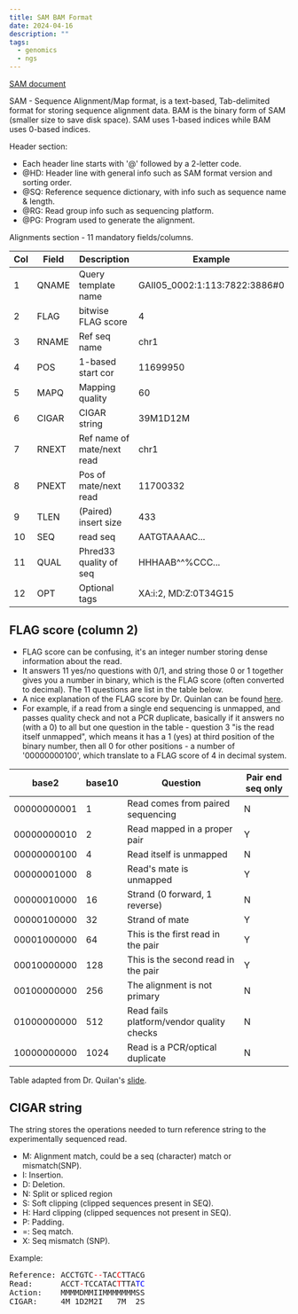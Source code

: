 ```yaml
---
title: SAM BAM Format
date: 2024-04-16
description: ""
tags:
  - genomics
  - ngs
---
```

[SAM document](https://samtools.github.io/hts-specs/SAMv1.pdf)

SAM - Sequence Alignment/Map format, is a text-based, Tab-delimited format for storing sequence alignment data.
BAM is the binary form of SAM (smaller size to save disk space).
SAM uses 1-based indices while BAM uses 0-based indices.

Header section: 
  - Each header line starts with '@' followed by a 2-letter code.
  - @HD: Header line with general info such as SAM format version and sorting order.
  - @SQ: Reference sequence dictionary, with info such as sequence name & length.
  - @RG: Read group info such as sequencing platform.
  - @PG: Program used to generate the alignment.

Alignments section - 11 mandatory fields/columns.

| Col | Field | Description                | Example                       |
| --- | ----- | -------------------------- | ----------------------------- |
| 1   | QNAME | Query template name        | GAII05_0002:1:113:7822:3886#0 |
| 2   | FLAG  | bitwise FLAG score         | 4                             |
| 3   | RNAME | Ref seq name               | chr1                          |
| 4   | POS   | 1-based start cor          | 11699950                      |
| 5   | MAPQ  | Mapping quality            | 60                            |
| 6   | CIGAR | CIGAR string               | 39M1D12M                      |
| 7   | RNEXT | Ref name of mate/next read | chr1                          |
| 8   | PNEXT | Pos of mate/next read      | 11700332                      |
| 9   | TLEN  | (Paired) insert size       | 433                           |
| 10  | SEQ   | read seq                   | AATGTAAAAC...                 |
| 11  | QUAL  | Phred33 quality of seq     | HHHAAB^^%CCC...               |
| 12  | OPT   | Optional tags              | XA:i:2, MD:Z:0T34G15          |

FLAG score (column 2)
----
  - FLAG score can be confusing, it's an integer number storing dense information about the read.
  - It answers 11 yes/no questions with 0/1, and string those 0 or 1 together gives you a number in binary, which is the FLAG score (often converted to decimal). The 11 questions are list in the table below.
  - A nice explanation of the FLAG score by Dr. Quinlan can be found [here](https://youtu.be/XU8atPxM0VQ?t=3096).
  - For example, if a read from a single end sequencing is unmapped, and passes quality check and not a PCR duplicate, basically if it answers no (with a 0) to all but one question in the table - question 3 "is the read itself unmapped", which means it has a 1 (yes) at third position of the binary number, then all 0 for other positions - a number of '00000000100', which translate to a FLAG score of 4 in decimal system.

| base2       | base10 | Question                                  | Pair end seq only |
| ----------- | ------ | ----------------------------------------- | ----------------- |
| 00000000001 | 1      | Read comes from paired sequencing         | N                 |
| 00000000010 | 2      | Read mapped in a proper pair              | Y                 |
| 00000000100 | 4      | Read itself is unmapped                   | N                 |
| 00000001000 | 8      | Read's mate is unmapped                   | Y                 |
| 00000010000 | 16     | Strand (0 forward, 1 reverse)             | N                 |
| 00000100000 | 32     | Strand of mate                            | Y                 |
| 00001000000 | 64     | This is the first read in the pair        | Y                 |
| 00010000000 | 128    | This is the second read in the pair       | Y                 |
| 00100000000 | 256    | The alignment is not primary              | N                 |
| 01000000000 | 512    | Read fails platform/vendor quality checks | N                 |
| 10000000000 | 1024   | Read is a PCR/optical duplicate           | N                 |

Table adapted from Dr. Quilan's [slide](https://docs.google.com/presentation/d/1_iT3btOZqjPmVb8Ryk5ssMBCMxoQ0MVmasZ6G0luA-c/edit#slide=id.g1bbc187894_79_0).

CIGAR string
----
The string stores the operations needed to turn reference string to the experimentally sequenced read. 
  - M: Alignment match, could be a seq (character) match or mismatch(SNP).
  - I: Insertion.
  - D: Deletion.
  - N: Split or spliced region
  - S: Soft clipping (clipped sequences present in SEQ).
  - H: Hard clipping (clipped sequences not present in SEQ).
  - P: Padding.
  - =: Seq match.
  - X: Seq mismatch (SNP).

Example:
<pre>
Reference: ACCTGTC<span style="color:red;">--</span>TAC<span style="color:red;">C</span>TTACG
Read:      ACCT<span style="color:red;">-</span>TCCATAC<span style="color:red;">T</span>TTA<span style="color:blue;">TC</span>
Action:    MMMMDMMIIMMMMMMMSS
CIGAR:     4M 1D2M2I   7M  2S
</pre>